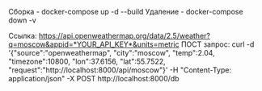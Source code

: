 Сборка - docker-compose up -d --build Удаление - docker-compose down -v

Ссылка: https://api.openweathermap.org/data/2.5/weather?q=moscow&appid=*YOUR_API_KEY*&units=metric ПОСТ запрос: curl -d '{"source":"openweathermap", "city":"moscow", "temp":2.04, "timezone":10800, "lon":37.6156, "lat":55.7522, "request":"http://localhost:8000/api/moscow"}' -H "Content-Type: application/json" -X POST http://localhost:8000/db